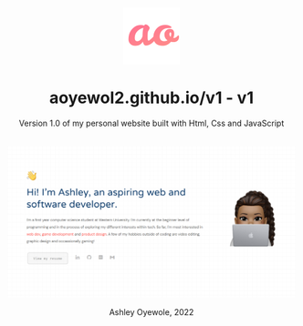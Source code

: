 <p align="center">
  <img width="100" height="auto" src="assets/ico/logo.png" alt="Logo"/>
</p>
<center> <h1>aoyewol2.github.io/v1 - v1</h1></center>

<center>Version 1.0 of my personal website built with Html, Css and JavaScript</center>
<br>
<p align="center">
  <img width="1000" height="auto" src="assets/img/preview.png" alt="Logo"/>
</p>

<center>Ashley Oyewole, 2022</center>